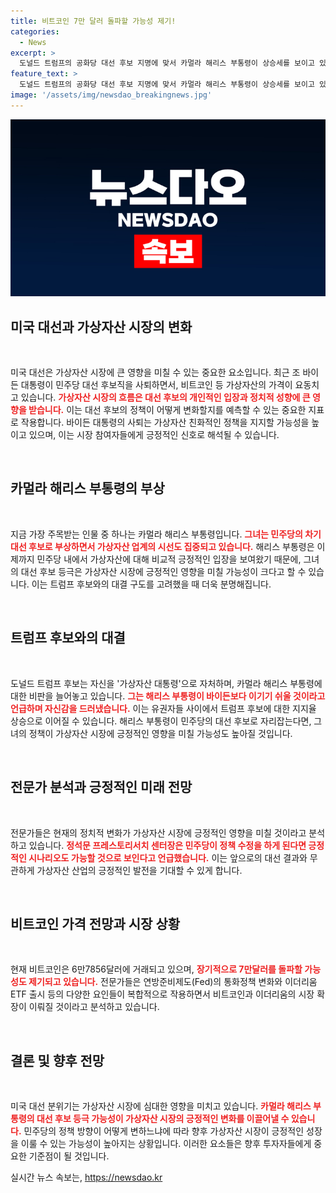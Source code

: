```yaml
---
title: 비트코인 7만 달러 돌파할 가능성 제기!
categories:
  - News
excerpt: >
  도널드 트럼프의 공화당 대선 후보 지명에 맞서 카멀라 해리스 부통령이 상승세를 보이고 있다. 바이든 대통령의 사퇴로 비트코인 가격도 급등하며 가상자산 시장에 긍정적인 신호가 피어오른다. 시장 전문가들은 민주당 후보와 상관없이 향후 규제 환경이 우호적일 것이라 예상하고 있다.
feature_text: >
  도널드 트럼프의 공화당 대선 후보 지명에 맞서 카멀라 해리스 부통령이 상승세를 보이고 있다. 바이든 대통령의 사퇴로 비트코인 가격도 급등하며 가상자산 시장에 긍정적인 신호가 피어오른다. 시장 전문가들은 민주당 후보와 상관없이 향후 규제 환경이 우호적일 것이라 예상하고 있다.
image: '/assets/img/newsdao_breakingnews.jpg'
---
```


<p><img src="/assets/img/newsdao_breakingnews.jpg" alt="cryptoinkorea 속보" /></p>

<h2 data-ke-size="size26">미국 대선과 가상자산 시장의 변화</h2>

<p data-ke-size="size16">&nbsp;</p>

<p>미국 대선은 가상자산 시장에 큰 영향을 미칠 수 있는 중요한 요소입니다. 최근 조 바이든 대통령이 민주당 대선 후보직을 사퇴하면서, 비트코인 등 가상자산의 가격이 요동치고 있습니다. <b><span style="color: #ee2323;">가상자산 시장의 흐름은 대선 후보의 개인적인 입장과 정치적 성향에 큰 영향을 받습니다.</span></b> 이는 대선 후보의 정책이 어떻게 변화할지를 예측할 수 있는 중요한 지표로 작용합니다. 바이든 대통령의 사퇴는 가상자산 친화적인 정책을 지지할 가능성을 높이고 있으며, 이는 시장 참여자들에게 긍정적인 신호로 해석될 수 있습니다. </p>

<p data-ke-size="size16">&nbsp;</p>

<h2 data-ke-size="size26">카멀라 해리스 부통령의 부상</h2>

<p data-ke-size="size16">&nbsp;</p>

<p>지금 가장 주목받는 인물 중 하나는 카멀라 해리스 부통령입니다. <b><span style="color: #ee2323;">그녀는 민주당의 차기 대선 후보로 부상하면서 가상자산 업계의 시선도 집중되고 있습니다.</span></b> 해리스 부통령은 이제까지 민주당 내에서 가상자산에 대해 비교적 긍정적인 입장을 보여왔기 때문에, 그녀의 대선 후보 등극은 가상자산 시장에 긍정적인 영향을 미칠 가능성이 크다고 할 수 있습니다. 이는 트럼프 후보와의 대결 구도를 고려했을 때 더욱 분명해집니다. </p>

<p data-ke-size="size16">&nbsp;</p>

<h2 data-ke-size="size26">트럼프 후보와의 대결</h2>

<p data-ke-size="size16">&nbsp;</p>

<p>도널드 트럼프 후보는 자신을 '가상자산 대통령'으로 자처하며, 카멀라 해리스 부통령에 대한 비판을 늘어놓고 있습니다. <b><span style="color: #ee2323;">그는 해리스 부통령이 바이든보다 이기기 쉬울 것이라고 언급하며 자신감을 드러냈습니다.</span></b> 이는 유권자들 사이에서 트럼프 후보에 대한 지지율 상승으로 이어질 수 있습니다. 해리스 부통령이 민주당의 대선 후보로 자리잡는다면, 그녀의 정책이 가상자산 시장에 긍정적인 영향을 미칠 가능성도 높아질 것입니다.</p>

<p data-ke-size="size16">&nbsp;</p>

<h2 data-ke-size="size26">전문가 분석과 긍정적인 미래 전망</h2>

<p data-ke-size="size16">&nbsp;</p>

<p>전문가들은 현재의 정치적 변화가 가상자산 시장에 긍정적인 영향을 미칠 것이라고 분석하고 있습니다. <b><span style="color: #ee2323;">정석문 프레스토리서치 센터장은 민주당이 정책 수정을 하게 된다면 긍정적인 시나리오도 가능할 것으로 보인다고 언급했습니다.</span></b> 이는 앞으로의 대선 결과와 무관하게 가상자산 산업의 긍정적인 발전을 기대할 수 있게 합니다. </p>

<p data-ke-size="size16">&nbsp;</p>

<h2 data-ke-size="size26">비트코인 가격 전망과 시장 상황</h2>

<p data-ke-size="size16">&nbsp;</p>

<p>현재 비트코인은 6만7856달러에 거래되고 있으며, <b><span style="color: #ee2323;">장기적으로 7만달러를 돌파할 가능성도 제기되고 있습니다.</span></b> 전문가들은 연방준비제도(Fed)의 통화정책 변화와 이더리움 ETF 출시 등의 다양한 요인들이 복합적으로 작용하면서 비트코인과 이더리움의 시장 확장이 이뤄질 것이라고 분석하고 있습니다.</p>

<p data-ke-size="size16">&nbsp;</p>

<h2 data-ke-size="size26">결론 및 향후 전망</h2>

<p data-ke-size="size16">&nbsp;</p>

<p>미국 대선 분위기는 가상자산 시장에 심대한 영향을 미치고 있습니다. <b><span style="color: #ee2323;">카멀라 해리스 부통령의 대선 후보 등극 가능성이 가상자산 시장의 긍정적인 변화를 이끌어낼 수 있습니다.</span></b> 민주당의 정책 방향이 어떻게 변하느냐에 따라 향후 가상자산 시장이 긍정적인 성장을 이룰 수 있는 가능성이 높아지는 상황입니다. 이러한 요소들은 향후 투자자들에게 중요한 기준점이 될 것입니다.</p>
실시간 뉴스 속보는, <a href="https://newsdao.kr" rel="dofollow">https://newsdao.kr</a>


